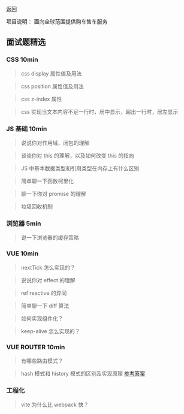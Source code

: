 <!-- @format -->

[返回](/README.md)

项目说明：
面向全球范围提供购车售车服务

## 面试题精选

### CSS 10min

> css display 属性值及用法

> css position 属性值及用法

> css z-index 属性

> css 实现当文本内容不足一行时，居中显示，超出一行时，居左显示

### JS 基础 10min

> 说说你对作用域、闭包的理解

> 谈谈你对 this 的理解，以及如何改变 this 的指向

> JS 中基本数据类型和引用类型在内存上有什么区别

> 简单聊一下函数柯里化

> 聊一下你对 promise 的理解

> 垃圾回收机制

### 浏览器 5min

> 说一下浏览器的缓存策略

### VUE 10min

> nextTick 怎么实现的？

> 说说你对 effect 的理解

> ref reactive 的异同

> 简单聊一下 diff 算法

> 如何实现组件化？

> keep-alive 怎么实现的？

### VUE ROUTER 10min

> 有哪些路由模式？

> hash 模式和 history 模式的区别及实现原理 [参考答案](https://www.cnblogs.com/yangkangkang/p/17325889.html)

### 工程化

> vite 为什么比 webpack 快？

